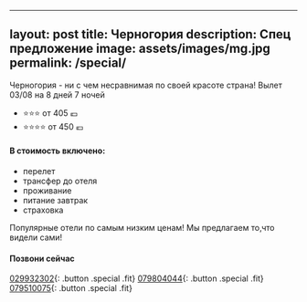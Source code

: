 
---
layout: post
title: Черногория
description: Спец предложение
image: assets/images/mg.jpg
permalink: /special/
---
Черногория - ни с чем несравнимая по своей красоте страна!
Вылет 03/08 на 8 дней 7 ночей

- :star::star::star: от 405 :euro:
- :star::star::star::star: от 450 :euro:


#### В стоимость включено:

- перелет
- трансфер до отеля
- проживание
- питание завтрак
- страховка

Популярные отели по самым низким ценам!
Мы предлагаем то,что видели сами!

#### Позвони сейчас
[029932302](tel:+37329932302){: .button .special .fit}
[079804044](tel:+37379804044){: .button .special .fit}
[079510075](tel:+079510075){: .button .special .fit}
